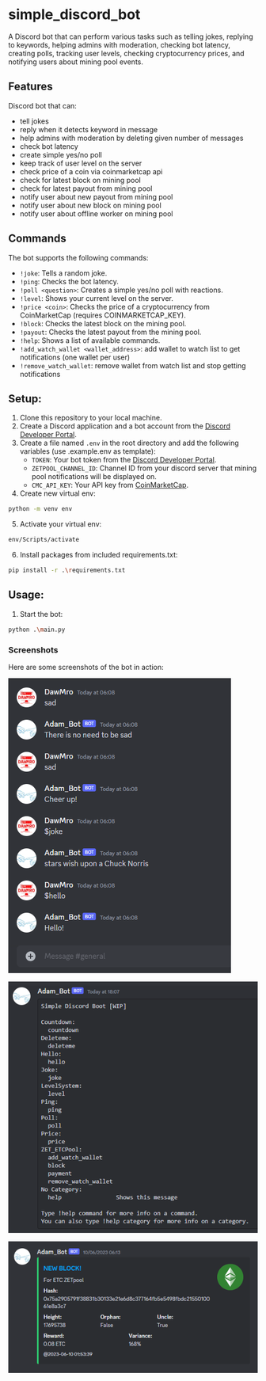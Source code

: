# simple_discord_bot

A Discord bot that can perform various tasks such as telling jokes, replying to keywords, helping admins with moderation, checking bot latency, creating polls, tracking user levels, checking cryptocurrency prices, and notifying users about mining pool events.

## Features
Discord bot that can:
* tell jokes
* reply when it detects keyword in message
* help admins with moderation by deleting given number of messages
* check bot latency
* create simple yes/no poll
* keep track of user level on the server
* check price of a coin via coinmarketcap api
* check for latest block on mining pool
* check for latest payout from mining pool
* notify user about new payout from mining pool
* notify user about new block on mining pool
* notify user about offline worker on mining pool

## Commands

The bot supports the following commands:

- `!joke`: Tells a random joke.
- `!ping`: Checks the bot latency.
- `!poll <question>`: Creates a simple yes/no poll with reactions.
- `!level`: Shows your current level on the server.
- `!price <coin>`: Checks the price of a cryptocurrency from CoinMarketCap (requires COINMARKETCAP_KEY).
- `!block`: Checks the latest block on the mining pool.
- `!payout`: Checks the latest payout from the mining pool.
- `!help`: Shows a list of available commands.
- `!add_watch_wallet <wallet_address>`: add wallet to watch list to get notifications (one wallet per user)
- `!remove_watch_wallet`: remove wallet from watch list and stop getting notifications

## Setup:
1. Clone this repository to your local machine.
2. Create a Discord application and a bot account from the [Discord Developer Portal](https://discord.com/developers/applications).
3. Create a file named `.env` in the root directory and add the following variables (use .example.env as template):
   - `TOKEN`: Your bot token from the [Discord Developer Portal](https://discord.com/developers/applications).
   - `ZETPOOL_CHANNEL_ID`: Channel ID from your discord server that mining pool notifications will be displayed on.
   - `CMC_API_KEY`: Your API key from [CoinMarketCap](https://pro.coinmarketcap.com/account).
4. Create new virtual env:
``` sh
python -m venv env
```
5. Activate your virtual env:
``` sh
env/Scripts/activate
```
6. Install packages from included requirements.txt:
``` sh
pip install -r .\requirements.txt
```

## Usage:
1. Start the bot:
``` sh
python .\main.py
```


### Screenshots

Here are some screenshots of the bot in action:

![Bot telling a joke](https://github.com/dawmro/simple_discord_bot/blob/main/screenshot1.PNG?raw=true)

![Help menu](https://github.com/dawmro/simple_discord_bot/blob/main/screenshot2.PNG?raw=true)

![Block notification](https://github.com/dawmro/simple_discord_bot/blob/main/screenshot_new_block.PNG?raw=true)
